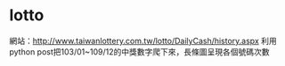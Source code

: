 # lotto
網站：http://www.taiwanlottery.com.tw/lotto/DailyCash/history.aspx
利用python post把103/01~109/12的中獎數字爬下來，長條圖呈現各個號碼次數
